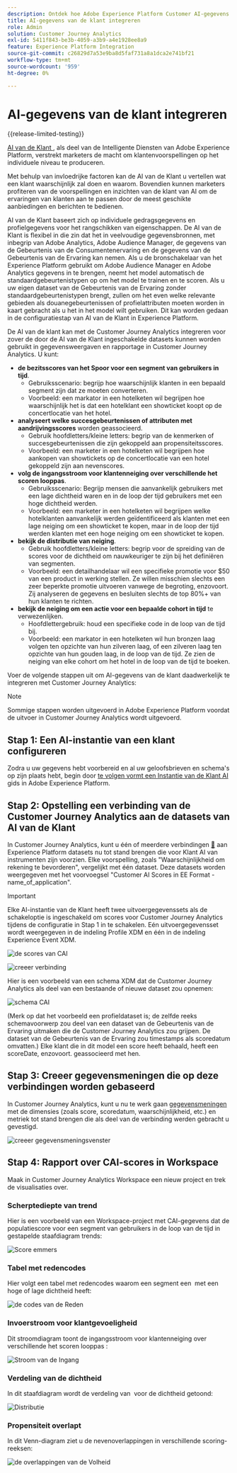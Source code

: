 ```yaml
---
description: Ontdek hoe Adobe Experience Platform Customer AI-gegevens integreren met Workspace in Customer Journey Analytics.
title: AI-gegevens van de klant integreren
role: Admin
solution: Customer Journey Analytics
exl-id: 5411f843-be3b-4059-a3b9-a4e1928ee8a9
feature: Experience Platform Integration
source-git-commit: c26829d7a53e9ba8d5faf731a8a1dca2e741bf21
workflow-type: tm+mt
source-wordcount: '959'
ht-degree: 0%

---
```


# AI-gegevens van de klant integreren

{{release-limited-testing}}

[ AI van de Klant ](https://experienceleague.adobe.com/docs/experience-platform/intelligent-services/customer-ai/overview.html), als deel van de Intelligente Diensten van Adobe Experience Platform, verstrekt marketers de macht om klantenvoorspellingen op het individuele niveau te produceren.

Met behulp van invloedrijke factoren kan de AI van de Klant u vertellen wat een klant waarschijnlijk zal doen en waarom. Bovendien kunnen marketers profiteren van de voorspellingen en inzichten van de klant van AI om de ervaringen van klanten aan te passen door de meest geschikte aanbiedingen en berichten te bedienen.

AI van de Klant baseert zich op individuele gedragsgegevens en profielgegevens voor het rangschikken van eigenschappen. De AI van de Klant is flexibel in die zin dat het in veelvoudige gegevensbronnen, met inbegrip van Adobe Analytics, Adobe Audience Manager, de gegevens van de Gebeurtenis van de Consumentenervaring en de gegevens van de Gebeurtenis van de Ervaring kan nemen. Als u de bronschakelaar van het Experience Platform gebruikt om Adobe Audience Manager en Adobe Analytics gegevens in te brengen, neemt het model automatisch de standaardgebeurtenistypen op om het model te trainen en te scoren. Als u uw eigen dataset van de Gebeurtenis van de Ervaring zonder standaardgebeurtenistypen brengt, zullen om het even welke relevante gebieden als douanegebeurtenissen of profielattributen moeten worden in kaart gebracht als u het in het model wilt gebruiken. Dit kan worden gedaan in de configuratiestap van AI van de Klant in Experience Platform.

De AI van de klant kan met de Customer Journey Analytics integreren voor zover de door de AI van de Klant ingeschakelde datasets kunnen worden gebruikt in gegevensweergaven en rapportage in Customer Journey Analytics. U kunt:

* **de bezitsscores van het Spoor voor een segment van gebruikers in tijd**.
   * Gebruiksscenario: begrijp hoe waarschijnlijk klanten in een bepaald segment zijn dat ze moeten converteren.
   * Voorbeeld: een markator in een hotelketen wil begrijpen hoe waarschijnlijk het is dat een hotelklant een showticket koopt op de concertlocatie van het hotel.
* **analyseert welke succesgebeurtenissen of attributen met aandrijvingsscores** worden geassocieerd.
   * Gebruik hoofdletters/kleine letters: begrip van de kenmerken of succesgebeurtenissen die zijn gekoppeld aan propensiteitsscores.
   * Voorbeeld: een marketer in een hotelketen wil begrijpen hoe aankopen van showtickets op de concertlocatie van een hotel gekoppeld zijn aan nevenscores.
* **volg de ingangsstroom voor klantenneiging over verschillende het scoren looppas**.
   * Gebruiksscenario: Begrijp mensen die aanvankelijk gebruikers met een lage dichtheid waren en in de loop der tijd gebruikers met een hoge dichtheid werden.
   * Voorbeeld: een marketer in een hotelketen wil begrijpen welke hotelklanten aanvankelijk werden geïdentificeerd als klanten met een lage neiging om een showticket te kopen, maar in de loop der tijd werden klanten met een hoge neiging om een showticket te kopen.
* **bekijk de distributie van neiging**.
   * Gebruik hoofdletters/kleine letters: begrip voor de spreiding van de scores voor de dichtheid om nauwkeuriger te zijn bij het definiëren van segmenten.
   * Voorbeeld: een detailhandelaar wil een specifieke promotie voor $50 van een product in werking stellen. Ze willen misschien slechts een zeer beperkte promotie uitvoeren vanwege de begroting, enzovoort. Zij analyseren de gegevens en besluiten slechts de top 80%+ van hun klanten te richten.
* **bekijk de neiging om een actie voor een bepaalde cohort in tijd** te verwezenlijken.
   * Hoofdlettergebruik: houd een specifieke code in de loop van de tijd bij.
   * Voorbeeld: een markator in een hotelketen wil hun bronzen laag volgen ten opzichte van hun zilveren laag, of een zilveren laag ten opzichte van hun gouden laag, in de loop van de tijd. Ze zien de neiging van elke cohort om het hotel in de loop van de tijd te boeken.

Voer de volgende stappen uit om AI-gegevens van de klant daadwerkelijk te integreren met Customer Journey Analytics:

>[!NOTE]
>
>Sommige stappen worden uitgevoerd in Adobe Experience Platform voordat de uitvoer in Customer Journey Analytics wordt uitgevoerd.


## Stap 1: Een AI-instantie van een klant configureren

Zodra u uw gegevens hebt voorbereid en al uw geloofsbrieven en schema&#39;s op zijn plaats hebt, begin door [ te volgen vormt een Instantie van de Klant AI ](https://experienceleague.adobe.com/docs/experience-platform/intelligent-services/customer-ai/user-guide/configure.html) gids in Adobe Experience Platform.

## Stap 2: Opstelling een verbinding van de Customer Journey Analytics aan de datasets van AI van de Klant

In Customer Journey Analytics, kunt u één of meerdere verbindingen [&#128279;](/help/connections/create-connection.md) aan Experience Platform datasets nu tot stand brengen die voor Klant AI van instrumenten zijn voorzien.  Elke voorspelling, zoals &quot;Waarschijnlijkheid om rekening te bevorderen&quot;, vergelijkt met één dataset. Deze datasets worden weergegeven met het voorvoegsel &quot;Customer AI Scores in EE Format - name_of_application&quot;.

>[!IMPORTANT]
>
>Elke AI-instantie van de Klant heeft twee uitvoergegevenssets als de schakeloptie is ingeschakeld om scores voor Customer Journey Analytics tijdens de configuratie in Stap 1 in te schakelen. Eén uitvoergegevensset wordt weergegeven in de indeling Profile XDM en één in de indeling Experience Event XDM.

![ de scores van CAI ](assets/cai-scores.png)

![ creeer verbinding ](assets/create-conn.png)

Hier is een voorbeeld van een schema XDM dat de Customer Journey Analytics als deel van een bestaande of nieuwe dataset zou opnemen:

![ schema CAI ](assets/cai-schema.png)

(Merk op dat het voorbeeld een profieldataset is; de zelfde reeks schemavoorwerp zou deel van een dataset van de Gebeurtenis van de Ervaring uitmaken die de Customer Journey Analytics zou grijpen. De dataset van de Gebeurtenis van de Ervaring zou timestamps als scoredatum omvatten.) Elke klant die in dit model een score heeft behaald, heeft een scoreDate, enzovoort. geassocieerd met hen.

## Stap 3: Creeer gegevensmeningen die op deze verbindingen worden gebaseerd

In Customer Journey Analytics, kunt u nu te werk gaan [ gegevensmeningen ](/help/data-views/create-dataview.md) met de dimensies (zoals score, scoredatum, waarschijnlijkheid, etc.) en metriek tot stand brengen die als deel van de verbinding werden gebracht u gevestigd.

![ creeer gegevensmeningsvenster ](assets/create-dataview.png)

## Stap 4: Rapport over CAI-scores in Workspace

Maak in Customer Journey Analytics Workspace een nieuw project en trek de visualisaties over.

### Scherptediepte van trend

Hier is een voorbeeld van een Workspace-project met CAI-gegevens dat de populatiescore voor een segment van gebruikers in de loop van de tijd in &#x200B; gestapelde staafdiagram trends:

![ Score emmers ](assets/workspace-scores.png)

### Tabel met redencodes

Hier volgt een tabel met redencodes waarom een segment een &#x200B; met een hoge of lage dichtheid heeft:

![ de codes van de Reden ](assets/reason-codes.png)

### Invoerstroom voor klantgevoeligheid

Dit stroomdiagram toont de ingangsstroom voor klantenneiging over verschillende het scoren looppas &#x200B;:

![ Stroom van de Ingang ](assets/flow.png)

### Verdeling van de dichtheid

In dit staafdiagram wordt de verdeling van &#x200B; voor de dichtheid getoond:

![ Distributie ](assets/distribution.png)

### Propensiteit overlapt

In dit Venn-diagram ziet u de nevenoverlappingen in verschillende scoring-reeksen:

![ de overlappingen van de Volheid ](assets/venn.png)
